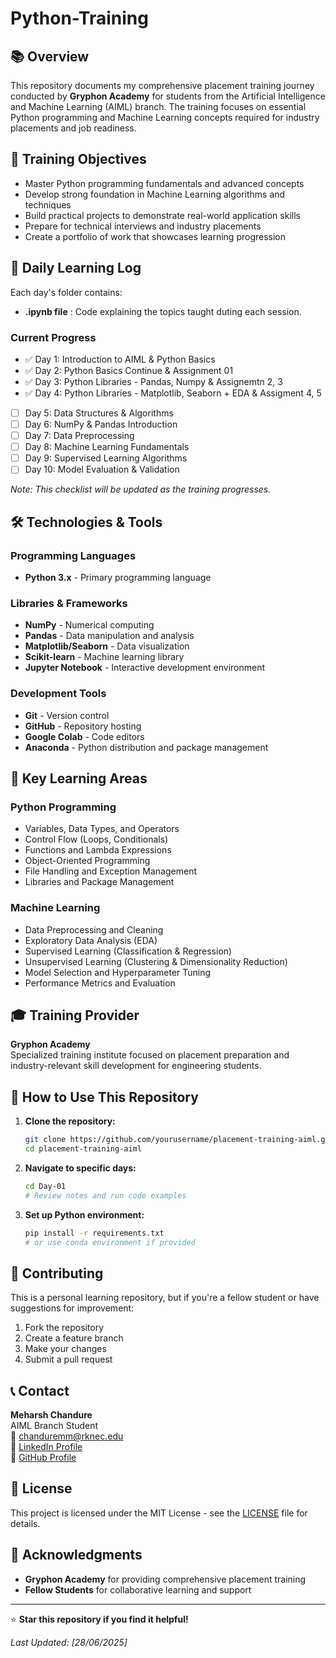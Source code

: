 # Python-Training

## 📚 Overview

This repository documents my comprehensive placement training journey conducted by **Gryphon Academy** for students from the Artificial Intelligence and Machine Learning (AIML) branch. The training focuses on essential Python programming and Machine Learning concepts required for industry placements and job readiness.

## 🎯 Training Objectives

- Master Python programming fundamentals and advanced concepts
- Develop strong foundation in Machine Learning algorithms and techniques
- Build practical projects to demonstrate real-world application skills
- Prepare for technical interviews and industry placements
- Create a portfolio of work that showcases learning progression

## 📅 Daily Learning Log

Each day's folder contains:
- **.ipynb file** : Code explaining the topics taught duting each session.

### Current Progress
- ✅ Day 1: Introduction to AIML & Python Basics
- ✅ Day 2: Python Basics Continue & Assignment 01
- ✅ Day 3: Python Libraries - Pandas, Numpy & Assignemtn 2, 3
- ✅ Day 4: Python Libraries - Matplotlib, Seaborn + EDA & Assigment 4, 5
- [ ] Day 5: Data Structures & Algorithms
- [ ] Day 6: NumPy & Pandas Introduction
- [ ] Day 7: Data Preprocessing
- [ ] Day 8: Machine Learning Fundamentals
- [ ] Day 9: Supervised Learning Algorithms
- [ ] Day 10: Model Evaluation & Validation

*Note: This checklist will be updated as the training progresses.*

## 🛠 Technologies & Tools

### Programming Languages
- **Python 3.x** - Primary programming language

### Libraries & Frameworks
- **NumPy** - Numerical computing
- **Pandas** - Data manipulation and analysis
- **Matplotlib/Seaborn** - Data visualization
- **Scikit-learn** - Machine learning library
- **Jupyter Notebook** - Interactive development environment

### Development Tools
- **Git** - Version control
- **GitHub** - Repository hosting
- **Google Colab** - Code editors
- **Anaconda** - Python distribution and package management

## 🚀 Key Learning Areas

### Python Programming
- Variables, Data Types, and Operators
- Control Flow (Loops, Conditionals)
- Functions and Lambda Expressions
- Object-Oriented Programming
- File Handling and Exception Management
- Libraries and Package Management

### Machine Learning
- Data Preprocessing and Cleaning
- Exploratory Data Analysis (EDA)
- Supervised Learning (Classification & Regression)
- Unsupervised Learning (Clustering & Dimensionality Reduction)
- Model Selection and Hyperparameter Tuning
- Performance Metrics and Evaluation

## 🎓 Training Provider

**Gryphon Academy**  
Specialized training institute focused on placement preparation and industry-relevant skill development for engineering students.

## 📝 How to Use This Repository

1. **Clone the repository:**
   ```bash
   git clone https://github.com/yourusername/placement-training-aiml.git
   cd placement-training-aiml
   ```

2. **Navigate to specific days:**
   ```bash
   cd Day-01
   # Review notes and run code examples
   ```

3. **Set up Python environment:**
   ```bash
   pip install -r requirements.txt
   # or use conda environment if provided
   ```

## 🤝 Contributing

This is a personal learning repository, but if you're a fellow student or have suggestions for improvement:

1. Fork the repository
2. Create a feature branch
3. Make your changes
4. Submit a pull request

## 📞 Contact

**Meharsh Chandure**  
AIML Branch Student  
📧 chanduremm@rknec.edu  
🔗 [LinkedIn Profile](https://linkedin.com/in/meharsh-chandure)  
🐙 [GitHub Profile](https://github.com/meharsh7804)

## 📜 License

This project is licensed under the MIT License - see the [LICENSE](LICENSE) file for details.

## 🙏 Acknowledgments

- **Gryphon Academy** for providing comprehensive placement training
- **Fellow Students** for collaborative learning and support

---

⭐ **Star this repository if you find it helpful!**

*Last Updated: [28/06/2025]*
